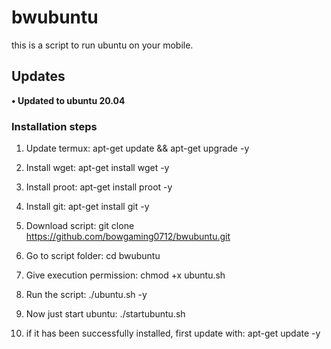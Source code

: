 # bwubuntu
this is a script to run ubuntu on your mobile.
## Updates

**• Updated to ubuntu 20.04**



### Installation steps

1. Update termux: apt-get update && apt-get upgrade -y

2. Install wget: apt-get install wget -y

3. Install proot: apt-get install proot -y

4. Install git: apt-get install git -y

5. Download script: git clone https://github.com/bowgaming0712/bwubuntu.git

6. Go to script folder: cd bwubuntu

7. Give execution permission: chmod +x ubuntu.sh

8. Run the script: ./ubuntu.sh -y

9. Now just start ubuntu: ./startubuntu.sh

10. if it has been successfully installed, first update with: apt-get update -y



